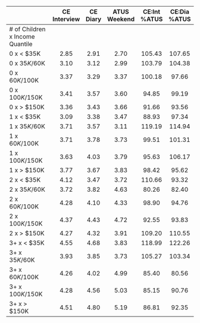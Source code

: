 
|                      | CE<br>Interview |  CE<br>Diary | ATUS<br>Weekend | CE:Int<br>%ATUS | CE:Dia<br>%ATUS |
| -------------------- | :----------: | :----------: | :----------: | :----------: | :----------: |
| # of Children x Income Quantile |              |              |              |              |              |
| 0 x     < $35K       |         2.85 |         2.91 |         2.70 |       105.43 |       107.65 |
| 0 x  $35K/$60K       |         3.10 |         3.12 |         2.99 |       103.79 |       104.38 |
| 0 x  $60K/$100K      |         3.37 |         3.29 |         3.37 |       100.18 |        97.66 |
| 0 x $100K/$150K      |         3.41 |         3.57 |         3.60 |        94.85 |        99.19 |
| 0 x     > $150K      |         3.36 |         3.43 |         3.66 |        91.66 |        93.56 |
| 1 x     < $35K       |         3.09 |         3.38 |         3.47 |        88.93 |        97.34 |
| 1 x  $35K/$60K       |         3.71 |         3.57 |         3.11 |       119.19 |       114.94 |
| 1 x  $60K/$100K      |         3.71 |         3.78 |         3.73 |        99.51 |       101.31 |
| 1 x $100K/$150K      |         3.63 |         4.03 |         3.79 |        95.63 |       106.17 |
| 1 x     > $150K      |         3.77 |         3.67 |         3.83 |        98.42 |        95.62 |
| 2 x     < $35K       |         4.12 |         3.47 |         3.72 |       110.66 |        93.32 |
| 2 x  $35K/$60K       |         3.72 |         3.82 |         4.63 |        80.26 |        82.40 |
| 2 x  $60K/$100K      |         4.28 |         4.10 |         4.33 |        98.90 |        94.76 |
| 2 x $100K/$150K      |         4.37 |         4.43 |         4.72 |        92.55 |        93.83 |
| 2 x     > $150K      |         4.27 |         4.32 |         3.91 |       109.20 |       110.55 |
| 3+ x     < $35K      |         4.55 |         4.68 |         3.83 |       118.99 |       122.26 |
| 3+ x  $35K/$60K      |         3.93 |         3.85 |         3.73 |       105.27 |       103.34 |
| 3+ x  $60K/$100K     |         4.26 |         4.02 |         4.99 |        85.40 |        80.56 |
| 3+ x $100K/$150K     |         4.28 |         4.56 |         5.03 |        85.15 |        90.76 |
| 3+ x     > $150K     |         4.51 |         4.80 |         5.19 |        86.81 |        92.35 |

